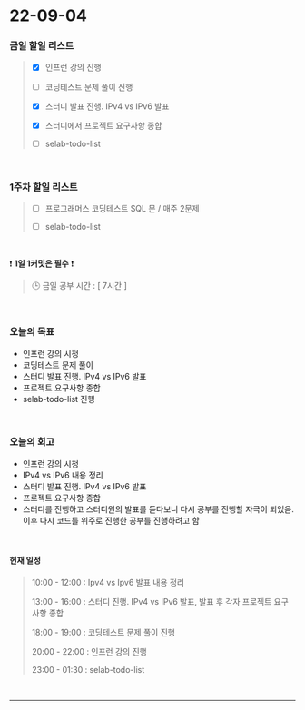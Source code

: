 # 22-09-04
 ### 금일 할일 리스트
> - [x]  인프런 강의 진행
>
> - [ ]  코딩테스트 문제 풀이 진행
>
> - [x]  스터디 발표 진행. IPv4 vs IPv6 발표
>
> - [x]  스터디에서 프로젝트 요구사항 종합
>
> - [ ]  selab-todo-list

<br/>

### 1주차 할일 리스트  

> - [ ]  프로그래머스 코딩테스트 SQL 문 / 매주 2문제  
>
> - [ ]  selab-todo-list

<br/>

❗ **1일 1커밋은 필수** ❗
> 🕒 금일 공부 시간 :  [ 7시간 ]    
  
<br/>

### 오늘의 목표
- 인프런 강의 시청
- 코딩테스트 문제 풀이
- 스터디 발표 진행. IPv4 vs IPv6 발표
- 프로젝트 요구사항 종합
- selab-todo-list 진행

<br>

### 오늘의 회고
- 인프런 강의 시청
- IPv4 vs IPv6 내용 정리
- 스터디 발표 진행. IPv4 vs IPv6 발표
- 프로젝트 요구사항 종합
- 스터디를 진행하고 스터디원의 발표를 듣다보니 다시 공부를 진행할 자극이 되었음. 이후 다시 코드를 위주로 진행한 공부를 진행하려고 함

<br>

#### 현재 일정  
> 10:00 - 12:00 : Ipv4 vs Ipv6 발표 내용 정리
>
> 13:00 - 16:00 : 스터디 진행. IPv4 vs IPv6 발표, 발표 후 각자 프로젝트 요구사항 종합
>
> 18:00 - 19:00 : 코딩테스트 문제 풀이 진행
>
> 20:00 - 22:00 : 인프런 강의 진행
>
> 23:00 - 01:30 : selab-todo-list

<br/>

------------  